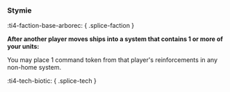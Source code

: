 ### **Stymie**
:ti4-faction-base-arborec:
{ .splice-faction }

**After another player moves ships into a system that contains 1 or more of your units:**

You may place 1 command token from that player's reinforcements in any non-home system.

:ti4-tech-biotic:
{ .splice-tech }

